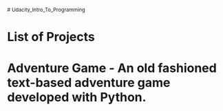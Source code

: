 <sup># Udacity_Intro_To_Programming

# List of Projects



# Adventure Game - An old fashioned text-based adventure game developed with Python.
</sup>
